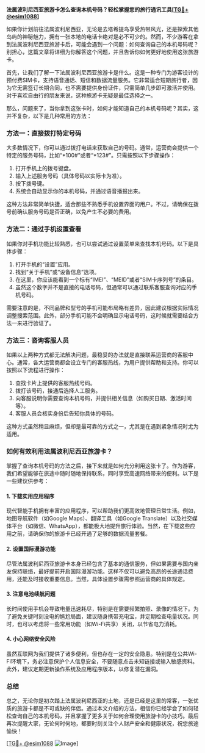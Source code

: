 **法属波利尼西亚旅游卡怎么查询本机号码？轻松掌握您的旅行通讯工具[[TG💪+ @esim1088](https://t.me/s/esim1088)]**

如果你计划前往法属波利尼西亚，无论是去塔希提岛享受热带风光，还是探索其他岛屿的神秘魅力，拥有一张本地的电话卡绝对是必不可少的。然而，不少游客在拿到法属波利尼西亚旅游卡后，可能会遇到一个问题：如何查询自己的本机号码呢？别担心，这篇文章将详细为你解答这个问题，并且告诉你如何更好地使用这张旅游卡。

首先，让我们了解一下法属波利尼西亚旅游卡是什么。这是一种专门为游客设计的预付费SIM卡，支持语音通话、短信和数据流量服务。它非常适合短期旅行者，因为它无需签订长期合同，也不需要提供身份证件，只需简单几步即可激活并使用。对于喜欢自由行的朋友来说，这种旅游卡无疑是最佳选择之一。

那么，问题来了，当你拿到这张卡时，如何才能知道自己的本机号码呢？其实，这并不复杂，以下是几种常用的方法：

### 方法一：直接拨打特定号码

大多数情况下，你可以通过拨打电话来获取自己的号码。通常，运营商会提供一个特定的服务号码，比如“*100#”或者“*123#”。只需按照以下步骤操作：

1. 打开手机上的拨号键盘。
2. 输入上述服务号码（具体号码以实际卡为准）。
3. 按下拨号键。
4. 系统会自动显示你的本机号码，并通过语音播报出来。

这种方法非常简单快捷，适合那些不熟悉手机设置界面的用户。不过，请确保在拨号前确认服务号码是否正确，以免产生不必要的费用。

### 方法二：通过手机设置查看

如果你对手机功能比较熟悉，也可以尝试通过设置菜单来查找本机号码。以下是具体步骤：

1. 打开手机的“设置”应用。
2. 找到“关于手机”或“设备信息”选项。
3. 在这里，你应该能看到一个标有“IMEI”、“MEID”或者“SIM卡序列号”的条目。
4. 虽然这个数字并不是直接的电话号码，但通常可以通过联系客服查询对应的手机号码。

需要注意的是，不同品牌和型号的手机可能布局略有差异，因此建议根据实际情况调整搜索范围。此外，部分手机可能不会明确显示电话号码，这时候就需要结合方法一来进行验证了。

### 方法三：咨询客服人员

如果以上两种方式都无法解决问题，最稳妥的办法就是直接联系运营商的客服中心。通常，各大运营商都会设立专门的客服热线，为用户提供帮助和支持。你可以按照以下流程进行操作：

1. 查找卡片上提供的客服热线号码。
2. 拨打该号码，接通后选择人工服务。
3. 向客服说明你需要查询本机号码，并提供相关信息（如购买日期、激活时间等）。
4. 客服人员会核实身份后告知你具体的号码。

这种方式虽然稍显麻烦，但却是最可靠的方式之一，尤其是在遇到紧急情况时尤为适用。

### 如何有效利用法属波利尼西亚旅游卡？

掌握了查询本机号码的方法之后，接下来就是如何充分利用这张卡了。作为游客，我们希望能够在旅途中随时随地保持联系，同时享受高速网络带来的便利。以下是一些建议供参考：

#### 1. 下载实用应用程序

现代智能手机拥有丰富的应用程序，可以帮助我们更高效地管理日常生活。例如，地图导航软件（如Google Maps）、翻译工具（如Google Translate）以及社交媒体平台（如微信、WhatsApp），都能极大地提升旅行体验。当然，在下载这些应用之前，请确保你的旅游卡已经开通了足够的数据流量套餐。

#### 2. 设置国际漫游功能

尽管法属波利尼西亚旅游卡本身已经包含了基本的通信服务，但如果需要与国内亲友保持联络，最好提前开启国际漫游功能。这样不仅可以避免高昂的长途通话费用，还能及时接收重要信息。当然，具体设置步骤需参照运营商的具体规定。

#### 3. 注意电池续航问题

长时间使用手机会导致电量迅速耗尽，特别是在需要频繁拍照、录像的情况下。为了避免关键时刻没电的尴尬局面，建议随身携带充电宝，并定期检查电量状况。同时，也可以考虑将一些常用功能（如Wi-Fi共享）关闭，以节省电力消耗。

#### 4. 小心网络安全风险

虽然互联网为我们提供了诸多便利，但也存在一定的安全隐患。特别是在公共Wi-Fi环境下，务必注意保护个人信息安全，不要随意点击未知链接或输入敏感资料。此外，建议定期更新操作系统及应用程序版本，以修复潜在漏洞。

### 总结

总之，无论你是初次踏上法属波利尼西亚的土地，还是已经是这里的常客，一张优质的旅游卡都是不可或缺的伴侣。通过本文介绍的方法，相信你已经学会了如何轻松查询自己的本机号码，并且掌握了更多关于如何合理使用旅游卡的小技巧。最后再次提醒大家，无论何时何地，都要时刻关注个人财产安全和健康状况，祝您旅途愉快！

[[TG💪+ @esim1088](https://t.me/s/esim1088) ![Image](https://i.postimg.cc/4NQfJmqS/Snipaste-2025-05-13-00-14-12.png)]